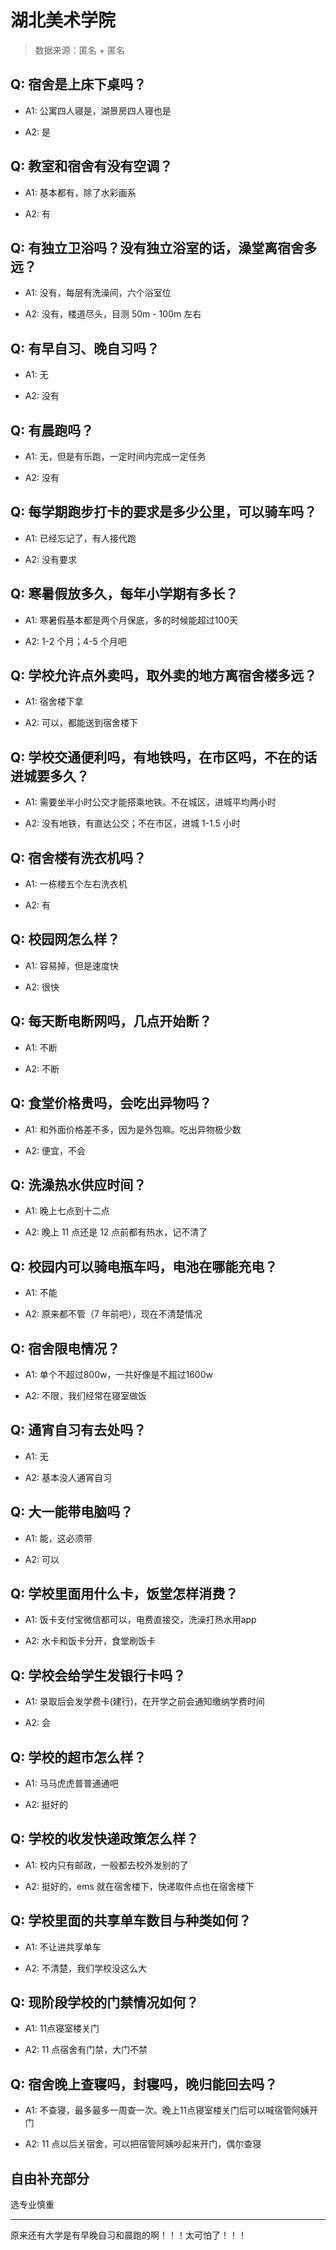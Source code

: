 # 湖北美术学院

> 数据来源：匿名 + 匿名

## Q: 宿舍是上床下桌吗？

- A1: 公寓四人寝是，湖景房四人寝也是

- A2: 是

## Q: 教室和宿舍有没有空调？

- A1: 基本都有，除了水彩画系

- A2: 有

## Q: 有独立卫浴吗？没有独立浴室的话，澡堂离宿舍多远？

- A1: 没有，每层有洗澡间，六个浴室位

- A2: 没有，楼道尽头，目测 50m - 100m 左右

## Q: 有早自习、晚自习吗？

- A1: 无

- A2: 没有

## Q: 有晨跑吗？

- A1: 无，但是有乐跑，一定时间内完成一定任务

- A2: 没有

## Q: 每学期跑步打卡的要求是多少公里，可以骑车吗？

- A1: 已经忘记了，有人接代跑

- A2: 没有要求

## Q: 寒暑假放多久，每年小学期有多长？

- A1: 寒暑假基本都是两个月保底，多的时候能超过100天

- A2: 1-2 个月；4-5 个月吧

## Q: 学校允许点外卖吗，取外卖的地方离宿舍楼多远？

- A1: 宿舍楼下拿

- A2: 可以，都能送到宿舍楼下

## Q: 学校交通便利吗，有地铁吗，在市区吗，不在的话进城要多久？

- A1: 需要坐半小时公交才能搭乘地铁。不在城区，进城平均两小时

- A2: 没有地铁，有直达公交；不在市区，进城 1-1.5 小时

## Q: 宿舍楼有洗衣机吗？

- A1: 一栋楼五个左右洗衣机

- A2: 有

## Q: 校园网怎么样？

- A1: 容易掉，但是速度快

- A2: 很快

## Q: 每天断电断网吗，几点开始断？

- A1: 不断

- A2: 不断

## Q: 食堂价格贵吗，会吃出异物吗？

- A1: 和外面价格差不多，因为是外包嘛。吃出异物极少数

- A2: 便宜，不会

## Q: 洗澡热水供应时间？

- A1: 晚上七点到十二点

- A2: 晚上 11 点还是 12 点前都有热水，记不清了

## Q: 校园内可以骑电瓶车吗，电池在哪能充电？

- A1: 不能

- A2: 原来都不管（7 年前吧），现在不清楚情况

## Q: 宿舍限电情况？

- A1: 单个不超过800w，一共好像是不超过1600w

- A2: 不限，我们经常在寝室做饭

## Q: 通宵自习有去处吗？

- A1: 无

- A2: 基本没人通宵自习

## Q: 大一能带电脑吗？

- A1: 能，这必须带

- A2: 可以

## Q: 学校里面用什么卡，饭堂怎样消费？

- A1: 饭卡支付宝微信都可以，电费直接交，洗澡打热水用app

- A2: 水卡和饭卡分开，食堂刷饭卡

## Q: 学校会给学生发银行卡吗？

- A1: 录取后会发学费卡(建行)，在开学之前会通知缴纳学费时间

- A2: 会

## Q: 学校的超市怎么样？

- A1: 马马虎虎普普通通吧

- A2: 挺好的

## Q: 学校的收发快递政策怎么样？

- A1: 校内只有邮政，一般都去校外发别的了

- A2: 挺好的，ems 就在宿舍楼下，快递取件点也在宿舍楼下

## Q: 学校里面的共享单车数目与种类如何？

- A1: 不让进共享单车

- A2: 不清楚，我们学校没这么大

## Q: 现阶段学校的门禁情况如何？

- A1: 11点寝室楼关门

- A2: 11 点宿舍有门禁，大门不禁

## Q: 宿舍晚上查寝吗，封寝吗，晚归能回去吗？

- A1: 不查寝，最多最多一周查一次。晚上11点寝室楼关门后可以喊宿管阿姨开门

- A2: 11 点以后关宿舍，可以把宿管阿姨吵起来开门，偶尔查寝

## 自由补充部分

选专业慎重

***

原来还有大学是有早晚自习和晨跑的啊！！！太可怕了！！！